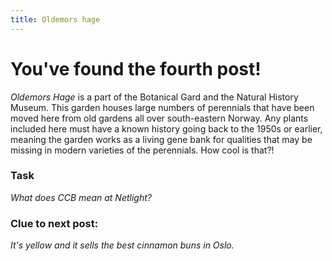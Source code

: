 ```yaml
---
title: Oldemors hage
---
```


# You've found the fourth post!

_Oldemors Hage_ is a part of the Botanical Gard and the Natural History Museum. This garden houses large numbers of perennials that have been moved here from old gardens all over south-eastern Norway. Any plants included here must have a known history going back to the 1950s or earlier, meaning the garden works as a living gene bank for qualities that may be missing in modern varieties of the perennials. How cool is that?!

### Task

_What does CCB mean at Netlight?_

### Clue to next post:

_It's yellow and it sells the best cinnamon buns in Oslo._
